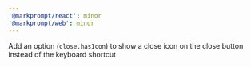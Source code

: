 ```yaml
---
'@markprompt/react': minor
'@markprompt/web': minor
---
```


Add an option (`close.hasIcon`) to show a close icon on the close button instead of the keyboard shortcut
